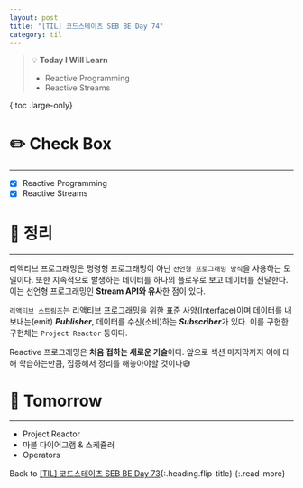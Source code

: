 ```yaml
---
layout: post
title: "[TIL] 코드스테이츠 SEB BE Day 74"
category: til
---
```

> 💡 **Today I Will Learn**
>
> * Reactive Programming
> * Reactive Streams

{:toc .large-only}

# ✏️ Check Box
***

* [x] <label>Reactive Programming</label>
* [x] <label>Reactive Streams</label>

# 📌 정리
***

리액티브 프로그래밍은 명령형 프로그래밍이 아닌 `선언형 프로그래밍 방식`을 사용하는 모델이다. 또한 지속적으로 발생하는 데이터를 하나의 플로우로 보고 데이터를 전달한다. 이는 선언형 프로그래밍인 **Stream API와 유사**한 점이 있다.

`리액티브 스트림즈`는 리액티브 프로그래밍을 위한 표준 사양(Interface)이며 데이터를 내보내는(emit) ***Publisher***, 데이터를 수신(소비)하는 ***Subscriber***가 있다. 이를 구현한 구현체는 `Project Reactor` 등이다.

Reactive 프로그래밍은 **처음 접하는 새로운 기술**이다. 앞으로 섹션 마지막까지 이에 대해 학습하는만큼, 집중해서 정리를 해놓아야할 것이다😅

# 🎯 Tomorrow
***

* Project Reactor
* 마블 다이어그램 & 스케쥴러
* Operators

Back to [[TIL] 코드스테이츠 SEB BE Day 73](220809-til){:.heading.flip-title}
{:.read-more}
